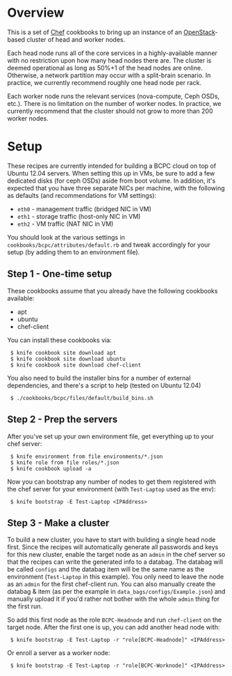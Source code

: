 Overview
========

This is a set of [Chef](https://github.com/opscode/chef) cookbooks to bring up
an instance of an [OpenStack](http://www.openstack.org/)-based cluster of head
and worker nodes.

Each head node runs all of the core services in a highly-available manner with
no restriction upon how many head nodes there are.  The cluster is deemed
operational as long as 50%+1 of the head nodes are online.  Otherwise, a
network partition may occur with a split-brain scenario.  In practice,
we currently recommend roughly one head node per rack.

Each worker node runs the relevant services (nova-compute, Ceph OSDs, etc.).
There is no limitation on the number of worker nodes.  In practice, we
currently recommend that the cluster should not grow to more than 200 worker
nodes.

Setup
=====

These recipes are currently intended for building a BCPC cloud on top of
Ubuntu 12.04 servers. When setting this up in VMs, be sure to add a few
dedicated disks (for ceph OSDs) aside from boot volume. In
addition, it's expected that you have three separate NICs per machine, with
the following as defaults (and recommendations for VM settings):
 - ``eth0`` - management traffic (bridged NIC in VM)
 - ``eth1`` - storage traffic (host-only NIC in VM)
 - ``eth2`` - VM traffic (NAT NIC in VM)

You should look at the various settings in ``cookbooks/bcpc/attributes/default.rb``
and tweak accordingly for your setup (by adding them to an environment file).

Step 1 - One-time setup
----------------------

These cookbooks assume that you already have the following cookbooks
available:
 - apt
 - ubuntu
 - chef-client

You can install these cookbooks via:

```
 $ knife cookbook site download apt  
 $ knife cookbook site download ubuntu  
 $ knife cookbook site download chef-client  
```

You also need to build the installer bins for a number of external
dependencies, and there's a script to help (tested on Ubuntu 12.04)

```
 $ ./cookbooks/bcpc/files/default/build_bins.sh
```

Step 2 - Prep the servers
----------------------

After you've set up your own environment file, get everything up to your
chef server:

```
 $ knife environment from file environments/*.json  
 $ knife role from file roles/*.json  
 $ knife cookbook upload -a
```

Now you can bootstrap any number of nodes to get them registered with the
chef server for your environment (with ``Test-Laptop`` used as the env):

```
 $ knife bootstrap -E Test-Laptop <IPAddress>
```

Step 3 - Make a cluster
----------------------

To build a new cluster, you have to start with building a single
head node first. Since the recipes will automatically generate all passwords
and keys for this new cluster, enable the target node as an ``admin`` in the
chef server so that the recipes can write the generated info to a databag.
The databag will be called ``configs`` and the databag item will be the same
name as the environment (``Test-Laptop`` in this example). You only need to
leave the node as an ``admin`` for the first chef-client run. You can also
manually create the databag & item (as per the example in
``data_bags/configs/Example.json``) and manually upload it if you'd rather
not bother with the whole ``admin`` thing for the first run.

So add this first node as the role ``BCPC-Headnode`` and run ``chef-client``
on the target node. After the first one is up, you can add another head
node with:

```
 $ knife bootstrap -E Test-Laptop -r "role[BCPC-Headnode]" <IPAddress>
```

Or enroll a server as a worker node:

```
 $ knife bootstrap -E Test-Laptop -r "role[BCPC-Worknode]" <IPAddress>
```

